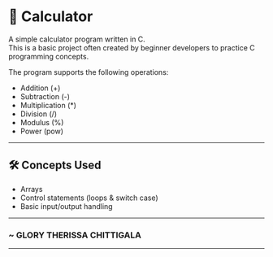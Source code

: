 # 🧮 Calculator

A simple calculator program written in C.  
This is a basic project often created by beginner developers to practice C programming concepts.  

The program supports the following operations:
- Addition (+)
- Subtraction (-)
- Multiplication (*)
- Division (/)
- Modulus (%)
- Power (pow)

---

## 🛠️ Concepts Used
- Arrays
- Control statements (loops & switch case)
- Basic input/output handling

---

### ~  GLORY THERISSA CHITTIGALA

---


